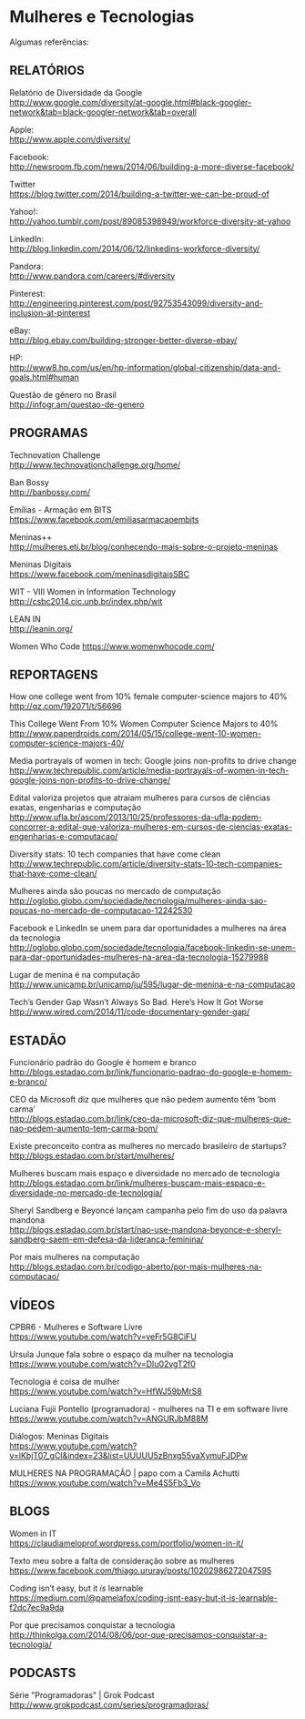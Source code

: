# Mulheres e Tecnologias

Algumas referências:

RELATÓRIOS
-----------

Relatório de Diversidade da Google  
http://www.google.com/diversity/at-google.html#black-googler-network&tab=black-googler-network&tab=overall

Apple:  
http://www.apple.com/diversity/

Facebook:  
http://newsroom.fb.com/news/2014/06/building-a-more-diverse-facebook/

Twitter  
https://blog.twitter.com/2014/building-a-twitter-we-can-be-proud-of

Yahoo!:  
http://yahoo.tumblr.com/post/89085398949/workforce-diversity-at-yahoo

LinkedIn:  
http://blog.linkedin.com/2014/06/12/linkedins-workforce-diversity/

Pandora:  
http://www.pandora.com/careers/#diversity

Pinterest:  
http://engineering.pinterest.com/post/92753543099/diversity-and-inclusion-at-pinterest

eBay:  
http://blog.ebay.com/building-stronger-better-diverse-ebay/

HP:  
http://www8.hp.com/us/en/hp-information/global-citizenship/data-and-goals.html#human

Questão de gênero no Brasil  
http://infogr.am/questao-de-genero


PROGRAMAS
-----------

Technovation Challenge  
http://www.technovationchallenge.org/home/

Ban Bossy  
http://banbossy.com/

Emílias - Armação em BITS  
https://www.facebook.com/emiliasarmacaoembits

Meninas++  
http://mulheres.eti.br/blog/conhecendo-mais-sobre-o-projeto-meninas

Meninas Digitais  
https://www.facebook.com/meninasdigitaisSBC

WIT - VIII Women in Information Technology  
http://csbc2014.cic.unb.br/index.php/wit

LEAN IN  
http://leanin.org/

Women Who Code
https://www.womenwhocode.com/


REPORTAGENS
-----------

How one college went from 10% female computer-science majors to 40%  
http://qz.com/192071/t/56696

This College Went From 10% Women Computer Science Majors to 40%  
http://www.paperdroids.com/2014/05/15/college-went-10-women-computer-science-majors-40/

Media portrayals of women in tech: Google joins non-profits to drive change  
http://www.techrepublic.com/article/media-portrayals-of-women-in-tech-google-joins-non-profits-to-drive-change/

Edital valoriza projetos que atraiam mulheres para cursos de ciências exatas, engenharias e computação  
http://www.ufla.br/ascom/2013/10/25/professores-da-ufla-podem-concorrer-a-edital-que-valoriza-mulheres-em-cursos-de-ciencias-exatas-engenharias-e-computacao/

Diversity stats: 10 tech companies that have come clean  
http://www.techrepublic.com/article/diversity-stats-10-tech-companies-that-have-come-clean/

Mulheres ainda são poucas no mercado de computação  
http://oglobo.globo.com/sociedade/tecnologia/mulheres-ainda-sao-poucas-no-mercado-de-computacao-12242530

Facebook e LinkedIn se unem para dar oportunidades a mulheres na área da tecnologia  
http://oglobo.globo.com/sociedade/tecnologia/facebook-linkedin-se-unem-para-dar-oportunidades-mulheres-na-area-da-tecnologia-15279988

Lugar de menina é na computação
http://www.unicamp.br/unicamp/ju/595/lugar-de-menina-e-na-computacao

Tech’s Gender Gap Wasn’t Always So Bad. Here’s How It Got Worse
http://www.wired.com/2014/11/code-documentary-gender-gap/


ESTADÃO
-----------

Funcionário padrão do Google é homem e branco  
http://blogs.estadao.com.br/link/funcionario-padrao-do-google-e-homem-e-branco/

CEO da Microsoft diz que mulheres que não pedem aumento têm ‘bom carma’  
http://blogs.estadao.com.br/link/ceo-da-microsoft-diz-que-mulheres-que-nao-pedem-aumento-tem-carma-bom/

Existe preconceito contra as mulheres no mercado brasileiro de startups?  
http://blogs.estadao.com.br/start/mulheres/

Mulheres buscam mais espaço e diversidade no mercado de tecnologia  
http://blogs.estadao.com.br/link/mulheres-buscam-mais-espaco-e-diversidade-no-mercado-de-tecnologia/

Sheryl Sandberg e Beyoncé lançam campanha pelo fim do uso da palavra mandona  
http://blogs.estadao.com.br/start/nao-use-mandona-beyonce-e-sheryl-sandberg-saem-em-defesa-da-lideranca-feminina/

Por mais mulheres na computação  
http://blogs.estadao.com.br/codigo-aberto/por-mais-mulheres-na-computacao/


VÍDEOS
-----------

CPBR6 - Mulheres e Software Livre  
https://www.youtube.com/watch?v=veFr5G8CiFU

Ursula Junque fala sobre o espaço da mulher na tecnologia  
https://www.youtube.com/watch?v=DIu02vgT2f0

Tecnologia é coisa de mulher  
https://www.youtube.com/watch?v=HfWJ59bMrS8

Luciana Fujii Pontello (programadora) - mulheres na TI e em software livre  
https://www.youtube.com/watch?v=ANGURJbM88M

Diálogos: Meninas Digitais  
https://www.youtube.com/watch?v=lKbjT07_gCI&index=23&list=UUUUU5zBnxg55vaXymuFJDPw

MULHERES NA PROGRAMAÇÃO | papo com a Camila Achutti  
https://www.youtube.com/watch?v=Me4S5Fb3_Vo

BLOGS
-----------

Women in IT  
https://claudiameloprof.wordpress.com/portfolio/women-in-it/

Texto meu sobre a falta de consideração sobre as mulheres  
https://www.facebook.com/thiago.ururay/posts/10202986272047595

Coding isn’t easy, but it *is* learnable  
https://medium.com/@pamelafox/coding-isnt-easy-but-it-is-learnable-f2dc7ec9a9da

Por que precisamos conquistar a tecnologia  
http://thinkolga.com/2014/08/06/por-que-precisamos-conquistar-a-tecnologia/

PODCASTS
-----------

Série "Programadoras" | Grok Podcast
http://www.grokpodcast.com/series/programadoras/
